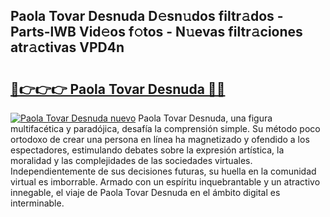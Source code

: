 ## Paola Tovar Desnuda D𝚎sn𝚞dos filtr𝚊dos - Parts-lWB Vid𝚎os f𝚘tos - N𝚞evas filtr𝚊ciones atr𝚊ctivas VPD4n

# <h2><a href="http://mbar3es.tromn.icu/?c=Paola+Tovar+Desnuda">🔗👉👉👉 Paola Tovar Desnuda 🔗🔗</a></h2>

[![Paola Tovar Desnuda nuevo](https://i.imgur.com/pEAQMta.gif)](http://mbar3es.tromn.icu/?c=Paola+Tovar+Desnuda)
Paola Tovar Desnuda, una figura multifacética y paradójica, desafía la comprensión simple. Su método poco ortodoxo de crear una persona en línea ha magnetizado y ofendido a los espectadores, estimulando debates sobre la expresión artística, la moralidad y las complejidades de las sociedades virtuales. Independientemente de sus decisiones futuras, su huella en la comunidad virtual es imborrable. Armado con un espíritu inquebrantable y un atractivo innegable, el viaje de Paola Tovar Desnuda en el ámbito digital es interminable.
